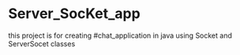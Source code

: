 # Server_SocKet_app
this project is for creating #chat_application in java using Socket and ServerSocet classes
